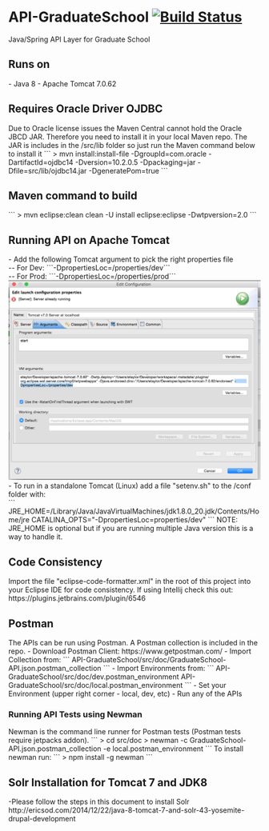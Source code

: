 # API-GraduateSchool [![Build Status](http://ec2-54-165-8-77.compute-1.amazonaws.com/buildStatus/icon?job=Dev-Env-API-GraduateSchool)](http://ec2-54-165-8-77.compute-1.amazonaws.com/job/Dev-Env-API-GraduateSchool)
Java/Spring API Layer for Graduate School

<h2>Runs on</h2>
- Java 8
- Apache Tomcat 7.0.62

<h2>Requires Oracle Driver OJDBC </h2>
Due to Oracle license issues the Maven Central cannot hold the Oracle JBCD JAR.  Therefore you need to
install it in your local Maven repo.  The JAR is includes in the /src/lib folder so just run the Maven
command below to install it
```
> mvn install:install-file -DgroupId=com.oracle -DartifactId=ojdbc14 -Dversion=10.2.0.5 -Dpackaging=jar -Dfile=src/lib/ojdbc14.jar -DgeneratePom=true
```

<h2>Maven command to build</h2>
```
> mvn eclipse:clean clean -U install eclipse:eclipse -Dwtpversion=2.0
```

<h2>Running API on Apache Tomcat</h2>
- Add the following Tomcat argument to pick the right properties file<br/>
-- For Dev:  ```-DpropertiesLoc=/properties/dev```<br/>
-- For Prod: ```-DpropertiesLoc=/properties/prod```<br/>
<img src="readme/Tomcat-Setup.png" />
- To run in a standalone Tomcat (Linux) add a file "setenv.sh" to the /conf folder with:</br>
```
JRE_HOME=/Library/Java/JavaVirtualMachines/jdk1.8.0_20.jdk/Contents/Home/jre
CATALINA_OPTS="-DpropertiesLoc=properties/dev"
```
NOTE: JRE_HOME is optional but if you are running multiple Java version this is a way to handle it.

<h2>Code Consistency</h2>
Import the file "eclipse-code-formatter.xml" in the root of this project into your Eclipse IDE for code consistency.  If using Intellij check this out: https://plugins.jetbrains.com/plugin/6546

<h2>Postman</h2>
The APIs can be run using Postman.  A Postman collection is included in the repo.
- Download Postman Client: https://www.getpostman.com/
- Import Collection from:
```
API-GraduateSchool/src/doc/GraduateSchool-API.json.postman_collection
```
- Import Environments from:
```
API-GraduateSchool/src/doc/dev.postman_environment
API-GraduateSchool/src/doc/local.postman_environment
```
- Set your Environment (upper right corner - local, dev, etc)
- Run any of the APIs
<h3>Running API Tests using Newman</h3>
Newman is the command line runner for Postman tests (Postman tests require jetpacks addon).
```
> cd src/doc
> newman -c GraduateSchool-API.json.postman_collection -e local.postman_environment
```
To install newman run:
```
> npm install -g newman
```

<h2>Solr Installation for Tomcat 7 and JDK8</h2>
-Please follow the steps in this document to install Solr
http://ericsod.com/2014/12/22/java-8-tomcat-7-and-solr-43-yosemite-drupal-development


